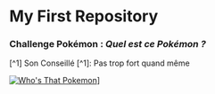 # My First Repository

### Challenge Pokémon : *Quel est ce Pokémon ?*

[^1] Son Conseillé [^1]: Pas trop fort quand même

[![Who's That Pokemon](https://user-images.githubusercontent.com/112947614/188630693-3bdfbf17-8dd8-4dbc-97a2-4eab4813d613.jpg)](https://www.youtube.com/watch?v=WSGV_n6H1n0)]

